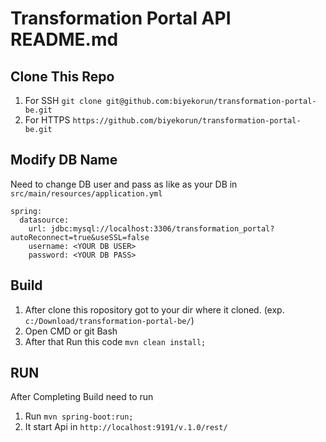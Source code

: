 # Transformation Portal API README.md

## Clone This Repo
1. For SSH ```git clone git@github.com:biyekorun/transformation-portal-be.git```
2. For HTTPS ```https://github.com/biyekorun/transformation-portal-be.git```

## Modify DB Name
Need to change DB user and pass as like as your DB in ```src/main/resources/application.yml``` 

```
spring:
  datasource:
    url: jdbc:mysql://localhost:3306/transformation_portal?autoReconnect=true&useSSL=false
    username: <YOUR DB USER>
    password: <YOUR DB PASS>
```

## Build
1. After clone this ropository got to your dir where it cloned. (exp. ```c:/Download/transformation-portal-be/```)
2. Open CMD or git Bash
3. After that Run this code ```mvn clean install;```

## RUN
After Completing Build need to run
1. Run ```mvn spring-boot:run;```
2. It start Api in ```http://localhost:9191/v.1.0/rest/```
